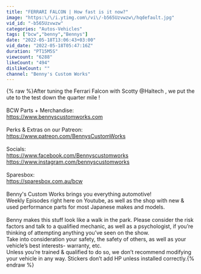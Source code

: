 ```yaml
---
title: "FERRARI FALCON | How fast is it now?"
image: "https:\/\/i.ytimg.com\/vi\/-b565Uzvwzw\/hqdefault.jpg"
vid_id: "-b565Uzvwzw"
categories: "Autos-Vehicles"
tags: ["bcw","benny","Bennys"]
date: "2022-05-18T13:06:43+03:00"
vid_date: "2022-05-18T05:47:16Z"
duration: "PT15M5S"
viewcount: "6288"
likeCount: "494"
dislikeCount: ""
channel: "Benny's Custom Works"
---
```

{% raw %}After tuning the Ferrari Falcon with Scotty @Haltech , we put the ute to the test down the quarter mile ! <br /><br />BCW Parts + Merchandise: <br /><a rel="nofollow" target="blank" href="https://www.bennyscustomworks.com">https://www.bennyscustomworks.com</a><br /><br />Perks &amp; Extras on our Patreon:<br /><a rel="nofollow" target="blank" href="https://www.patreon.com/BennysCustomWorks">https://www.patreon.com/BennysCustomWorks</a> <br /><br />Socials: <br /><a rel="nofollow" target="blank" href="https://www.facebook.com/Bennyscustomworks">https://www.facebook.com/Bennyscustomworks</a> <br /><a rel="nofollow" target="blank" href="https://www.instagram.com/bennyscustomworks">https://www.instagram.com/bennyscustomworks</a> <br /><br />Sparesbox:<br /><a rel="nofollow" target="blank" href="https://sparesbox.com.au/bcw">https://sparesbox.com.au/bcw</a><br /><br />Benny's Custom Works brings you everything automotive! <br />Weekly Episodes right here on Youtube, as well as the shop with new &amp; used performance parts for most Japanese makes and models.<br /><br />Benny makes this stuff look like a walk in the park. Please consider the risk factors and talk to a qualified mechanic, as well as a psychologist, if you’re thinking of attempting anything you’ve seen on the show. <br />Take into consideration your safety, the safety of others, as well as your vehicle’s best interests- warranty, etc. <br />Unless you’re trained &amp; qualified to do so, we don’t recommend modifying your vehicle in any way. Stickers don’t add HP unless installed correctly.{% endraw %}
